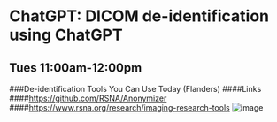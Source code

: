 # ChatGPT: DICOM de-identification using ChatGPT
## Tues 11:00am-12:00pm
###De-identification Tools You Can Use Today (Flanders)
####Links
####https://github.com/RSNA/Anonymizer
####https://www.rsna.org/research/imaging-research-tools
![image](https://github.com/user-attachments/assets/4ffabf8f-17f1-4cf4-8918-251b575f5fe5)


